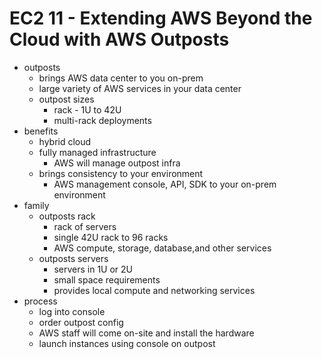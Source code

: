 # EC2 11 - Extending AWS Beyond the Cloud with AWS Outposts

- outposts
  - brings AWS data center to you on-prem
  - large variety of AWS services in your data center
  - outpost sizes
    - rack - 1U to 42U
    - multi-rack deployments
- benefits
  - hybrid cloud
  - fully managed infrastructure
    - AWS will manage outpost infra
  - brings consistency to your environment
    - AWS management console, API, SDK to your on-prem environment
- family
  - outposts rack
    - rack of servers
    - single 42U rack to 96 racks
    - AWS compute, storage, database,and other services
  - outposts servers
    - servers in 1U or 2U
    - small space requirements
    - provides local compute and networking services
- process
  - log into console
  - order outpost config
  - AWS staff will come on-site and install the hardware
  - launch instances using console on outpost
